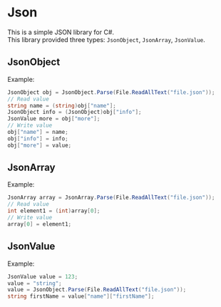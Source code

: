 # Json
This is a simple JSON library for C#.  
This library provided three types: `JsonObject`, `JsonArray`, `JsonValue`.

## JsonObject
Example:
```csharp
JsonObject obj = JsonObject.Parse(File.ReadAllText("file.json"));
// Read value
string name = (string)obj["name"];
JsonObject info = (JsonObject)obj["info"];
JsonValue more = obj["more"];
// Write value
obj["name"] = name;
obj["info"] = info;
obj["more"] = value;
```

## JsonArray
Example:
```csharp
JsonArray array = JsonArray.Parse(File.ReadAllText("file.json"));
// Read value
int element1 = (int)array[0];
// Write value
array[0] = element1;
```

## JsonValue
Example:
```csharp
JsonValue value = 123;
value = "string";
value = JsonObject.Parse(File.ReadAllText("file.json"));
string firstName = value["name"]["firstName"];
```
